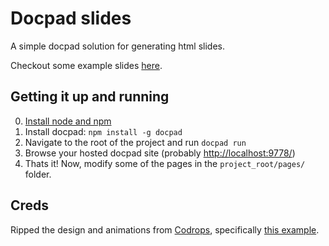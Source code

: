 # Docpad slides

A simple docpad solution for generating html slides.

Checkout some example slides [here](http://jmyrland.github.com/slides).

## Getting it up and running
0. [Install node and npm](http://nodejs.org/)
1. Install docpad: `npm install -g docpad`
2. Navigate to the root of the project and run `docpad run` 
3. Browse your hosted docpad site (probably [http://localhost:9778/](http://localhost:9778/))
3. Thats it! Now, modify some of the pages in the `project_root/pages/` folder.

## Creds
Ripped the design and animations from [Codrops](http://tympanus.net/codrops/), specifically [this example](http://tympanus.net/codrops/2013/05/07/a-collection-of-page-transitions/]).